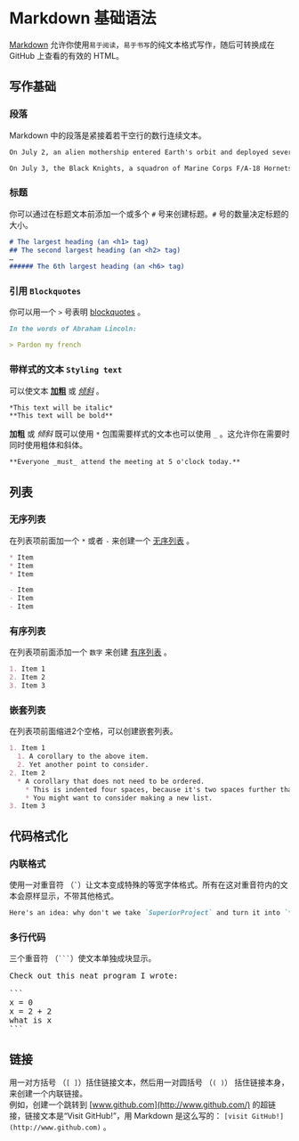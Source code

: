 # Markdown 基础语法 #

[Markdown](http://daringfireball.net/projects/markdown/) 允许你使用`易于阅读`，`易于书写`的纯文本格式写作，随后可转换成在 GitHub 上查看的有效的 HTML。

## 写作基础 ##

### 段落 ###
Markdown 中的段落是紧接着若干空行的数行连续文本。
```Markdown
On July 2, an alien mothership entered Earth's orbit and deployed several dozen saucer-shaped "destroyer" spacecraft, each 15 miles (24 km) wide.

On July 3, the Black Knights, a squadron of Marine Corps F/A-18 Hornets, participated in an assault on a destroyer near the city of Los Angeles.
```

### 标题 ###
你可以通过在标题文本前添加一个或多个 `#` 号来创建标题。`#` 号的数量决定标题的大小。
```Markdown
# The largest heading (an <h1> tag)
## The second largest heading (an <h2> tag)
…
###### The 6th largest heading (an <h6> tag)
```
### 引用 `Blockquotes` ###
你可以用一个 `>` 号表明 [blockquotes](https://developer.mozilla.org/en-US/docs/Web/HTML/Element/blockquote) 。
```Markdown
In the words of Abraham Lincoln:

> Pardon my french
```

### 带样式的文本 `Styling text` ###
可以使文本 **[加粗](https://developer.mozilla.org/en-US/docs/Web/HTML/Element/strong)** 或 *[倾斜](https://developer.mozilla.org/en-US/docs/Web/HTML/Element/em)* 。
```markdown
*This text will be italic*
**This text will be bold**
```
**加粗** 或 *倾斜* 既可以使用 `*` 包围需要样式的文本也可以使用 `_` 。这允许你在需要时同时使用粗体和斜体。
```markdown
**Everyone _must_ attend the meeting at 5 o'clock today.**
```

## 列表 ##

### 无序列表 ###
在列表项前面加一个 `*` 或者 `-` 来创建一个 [无序列表](https://developer.mozilla.org/en-US/docs/Web/HTML/Element/ul) 。
```markdown
* Item
* Item
* Item

- Item
- Item
- Item
```

### 有序列表 ###
在列表项前面添加一个 `数字` 来创建 [有序列表](https://developer.mozilla.org/en-US/docs/Web/HTML/Element/ul) 。
```markdown
1. Item 1
2. Item 2
3. Item 3
```

### 嵌套列表 ###
在列表项前面缩进2个空格，可以创建嵌套列表。
```markdown
1. Item 1
  1. A corollary to the above item.
  2. Yet another point to consider.
2. Item 2
  * A corollary that does not need to be ordered.
    * This is indented four spaces, because it's two spaces further than the item above.
    * You might want to consider making a new list.
3. Item 3
```

## 代码格式化 ##

### 内联格式 ###
使用一对重音符 （`` ` ``）让文本变成特殊的等宽字体格式。所有在这对重音符内的文本会原样显示，不带其他格式。
```markdown
Here's an idea: why don't we take `SuperiorProject` and turn it into `**Reasonable**Project`.
```

### 多行代码 ###
三个重音符 （<code>```</code>）使文本单独成块显示。
<pre>
Check out this neat program I wrote: 

```
x = 0
x = 2 + 2
what is x
```
</pre>

## 链接 ##
用一对方括号 （`[ ]`）括住链接文本，然后用一对圆括号 （`( )`） 括住链接本身，来创建一个内联链接。  
例如，创建一个跳转到 [www.github.com](http://www.github.com/) 的超链接，链接文本是“Visit GitHub!”，用 Markdown 是这么写的： `[visit GitHub!](http://www.github.com)` 。
